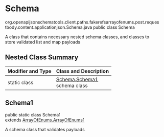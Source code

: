 # Schema
org.openapijsonschematools.client.paths.fakerefsarrayofenums.post.requestbody.content.applicationjson.Schema.java
public class Schema

A class that contains necessary nested schema classes, and classes to store validated list and map payloads

## Nested Class Summary
| Modifier and Type | Class and Description |
| ----------------- | ---------------------- |
| static class | [Schema.Schema1](#schema1)<br> schema class |

## Schema1
public static class Schema1<br>
extends [ArrayOfEnums.ArrayOfEnums1](../../../../../../components/schemas/ArrayOfEnums.md#arrayofenums1)

A schema class that validates payloads
